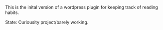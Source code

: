This is the inital version of a wordpress plugin for keeping track of reading habits.

State: Curiousity project/barely working.
